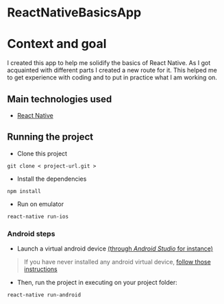 # ReactNativeBasicsApp

# Context and goal
I created this app to help me solidify the basics of React Native. As I got acquainted with different parts I created a new route for it. 
This helped me to get experience with coding and to put in practice what I am working on. 

## Main technologies used

- [React Native](https://github.com/facebook/react-native)

## Running the project

- Clone this project
```
git clone < project-url.git >
```
- Install the dependencies 
```
npm install
```
- Run on emulator 
```
react-native run-ios
```

### Android steps

- Launch a virtual android device [(through *Android Studio* for instance)](https://developer.android.com/studio/run/managing-avds.html#viewing)

> If you have never installed any android virtual device, [follow those instructions](https://developer.android.com/studio/run/managing-avds.html#createavd)

- Then, run the project in executing on your project folder:

```
react-native run-android
```

